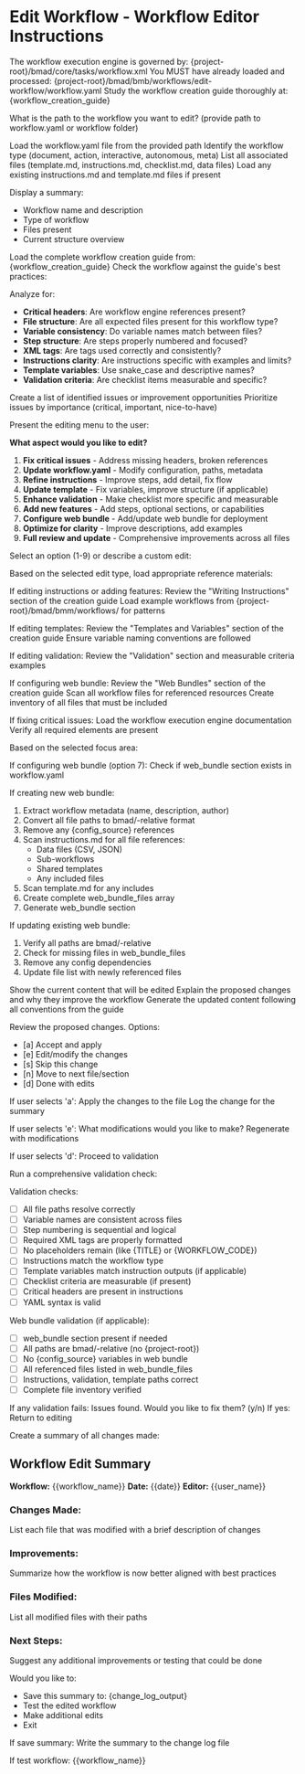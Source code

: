 # Edit Workflow - Workflow Editor Instructions

<critical>The workflow execution engine is governed by: {project-root}/bmad/core/tasks/workflow.xml</critical>
<critical>You MUST have already loaded and processed: {project-root}/bmad/bmb/workflows/edit-workflow/workflow.yaml</critical>
<critical>Study the workflow creation guide thoroughly at: {workflow_creation_guide}</critical>

<workflow>

<step n="1" goal="Load and analyze target workflow">
<ask>What is the path to the workflow you want to edit? (provide path to workflow.yaml or workflow folder)</ask>

<action>Load the workflow.yaml file from the provided path</action>
<action>Identify the workflow type (document, action, interactive, autonomous, meta)</action>
<action>List all associated files (template.md, instructions.md, checklist.md, data files)</action>
<action>Load any existing instructions.md and template.md files if present</action>

Display a summary:

- Workflow name and description
- Type of workflow
- Files present
- Current structure overview
  </step>

<step n="2" goal="Analyze against best practices">
<action>Load the complete workflow creation guide from: {workflow_creation_guide}</action>
<action>Check the workflow against the guide's best practices:</action>

Analyze for:

- **Critical headers**: Are workflow engine references present?
- **File structure**: Are all expected files present for this workflow type?
- **Variable consistency**: Do variable names match between files?
- **Step structure**: Are steps properly numbered and focused?
- **XML tags**: Are tags used correctly and consistently?
- **Instructions clarity**: Are instructions specific with examples and limits?
- **Template variables**: Use snake_case and descriptive names?
- **Validation criteria**: Are checklist items measurable and specific?

<action>Create a list of identified issues or improvement opportunities</action>
<action>Prioritize issues by importance (critical, important, nice-to-have)</action>
</step>

<step n="3" goal="Select editing focus">
Present the editing menu to the user:

**What aspect would you like to edit?**

1. **Fix critical issues** - Address missing headers, broken references
2. **Update workflow.yaml** - Modify configuration, paths, metadata
3. **Refine instructions** - Improve steps, add detail, fix flow
4. **Update template** - Fix variables, improve structure (if applicable)
5. **Enhance validation** - Make checklist more specific and measurable
6. **Add new features** - Add steps, optional sections, or capabilities
7. **Configure web bundle** - Add/update web bundle for deployment
8. **Optimize for clarity** - Improve descriptions, add examples
9. **Full review and update** - Comprehensive improvements across all files

<ask>Select an option (1-9) or describe a custom edit:</ask>
</step>

<step n="4" goal="Load relevant documentation">
Based on the selected edit type, load appropriate reference materials:

<check>If editing instructions or adding features:</check>
<action>Review the "Writing Instructions" section of the creation guide</action>
<action>Load example workflows from {project-root}/bmad/bmm/workflows/ for patterns</action>

<check>If editing templates:</check>
<action>Review the "Templates and Variables" section of the creation guide</action>
<action>Ensure variable naming conventions are followed</action>

<check>If editing validation:</check>
<action>Review the "Validation" section and measurable criteria examples</action>

<check>If configuring web bundle:</check>
<action>Review the "Web Bundles" section of the creation guide</action>
<action>Scan all workflow files for referenced resources</action>
<action>Create inventory of all files that must be included</action>

<check>If fixing critical issues:</check>
<action>Load the workflow execution engine documentation</action>
<action>Verify all required elements are present</action>
</step>

<step n="5" goal="Perform edits" repeat="until-complete">
Based on the selected focus area:

<check>If configuring web bundle (option 7):</check>
<action>Check if web_bundle section exists in workflow.yaml</action>

If creating new web bundle:

1. Extract workflow metadata (name, description, author)
2. Convert all file paths to bmad/-relative format
3. Remove any {config_source} references
4. Scan instructions.md for all file references:
   - Data files (CSV, JSON)
   - Sub-workflows
   - Shared templates
   - Any included files
5. Scan template.md for any includes
6. Create complete web_bundle_files array
7. Generate web_bundle section

If updating existing web bundle:

1. Verify all paths are bmad/-relative
2. Check for missing files in web_bundle_files
3. Remove any config dependencies
4. Update file list with newly referenced files

<action>Show the current content that will be edited</action>
<action>Explain the proposed changes and why they improve the workflow</action>
<action>Generate the updated content following all conventions from the guide</action>

<ask>Review the proposed changes. Options:

- [a] Accept and apply
- [e] Edit/modify the changes
- [s] Skip this change
- [n] Move to next file/section
- [d] Done with edits
  </ask>

<check>If user selects 'a':</check>
<action>Apply the changes to the file</action>
<action>Log the change for the summary</action>

<check>If user selects 'e':</check>
<ask>What modifications would you like to make?</ask>
<goto step="5">Regenerate with modifications</goto>

<check>If user selects 'd':</check>
<continue>Proceed to validation</continue>
</step>

<step n="6" goal="Validate all changes" optional="true">
<action>Run a comprehensive validation check:</action>

Validation checks:

- [ ] All file paths resolve correctly
- [ ] Variable names are consistent across files
- [ ] Step numbering is sequential and logical
- [ ] Required XML tags are properly formatted
- [ ] No placeholders remain (like {TITLE} or {WORKFLOW_CODE})
- [ ] Instructions match the workflow type
- [ ] Template variables match instruction outputs (if applicable)
- [ ] Checklist criteria are measurable (if present)
- [ ] Critical headers are present in instructions
- [ ] YAML syntax is valid

Web bundle validation (if applicable):

- [ ] web_bundle section present if needed
- [ ] All paths are bmad/-relative (no {project-root})
- [ ] No {config_source} variables in web bundle
- [ ] All referenced files listed in web_bundle_files
- [ ] Instructions, validation, template paths correct
- [ ] Complete file inventory verified

<check>If any validation fails:</check>
<ask>Issues found. Would you like to fix them? (y/n)</ask>
<check>If yes:</check>
<goto step="5">Return to editing</goto>
</step>

<step n="7" goal="Generate change summary">
Create a summary of all changes made:

## Workflow Edit Summary

**Workflow:** {{workflow_name}}
**Date:** {{date}}
**Editor:** {{user_name}}

### Changes Made:

<action>List each file that was modified with a brief description of changes</action>

### Improvements:

<action>Summarize how the workflow is now better aligned with best practices</action>

### Files Modified:

<action>List all modified files with their paths</action>

### Next Steps:

<action>Suggest any additional improvements or testing that could be done</action>

<ask>Would you like to:

- Save this summary to: {change_log_output}
- Test the edited workflow
- Make additional edits
- Exit
  </ask>

<check>If save summary:</check>
<action>Write the summary to the change log file</action>

<check>If test workflow:</check>
<invoke-workflow>{{workflow_name}}</invoke-workflow>
</step>

</workflow>

